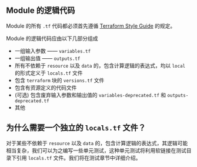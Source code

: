 ## Module 的逻辑代码
<!-- TODO:待 《Terraform Style Guide》正式发布后补充此处链接 -->
Module 的所有 `.tf` 代码都必须首先遵循 [Terraform Style Guide]() 的规定。

Module 的逻辑代码应由以下几部分组成

* 一组输入参数 —— `variables.tf`
* 一组输出值 —— `outputs.tf`
* 所有不依赖于 `resource` 以及 `data` 的，包含计算逻辑的表达式，均以 `local` 的形式定义于 `locals.tf` 文件
* 包含 `terraform` 块的 `versions.tf` 文件
* 包含有资源定义的代码文件
* (可选) 包含废弃输入参数和输出值的 `variables-deprecated.tf` 和 `outputs-deprecated.tf`
* 其他

## 为什么需要一个独立的 `locals.tf` 文件？

对于某些不依赖于 `resource` 以及 `data` 的，包含计算逻辑的表达式，其逻辑可能相当复杂，我们可以为之编写一些单元测试，这种单元测试将利用软链接在测试目录下引用 `locals.tf` 文件。我们将在测试章节中详细介绍。
